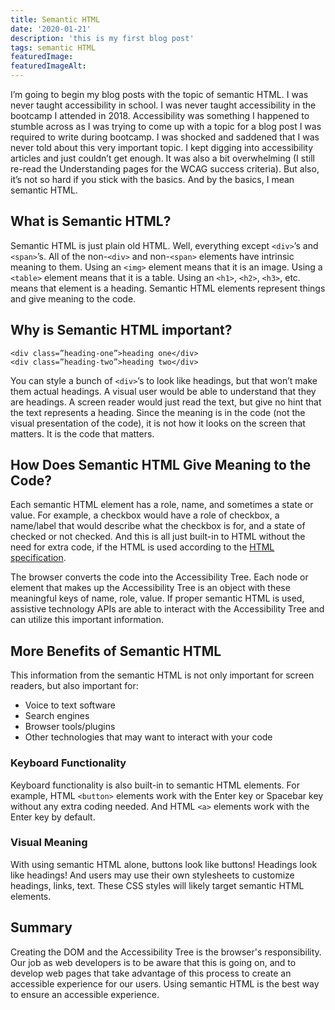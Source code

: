 ```yaml
---
title: Semantic HTML
date: '2020-01-21'
description: 'this is my first blog post'
tags: semantic HTML
featuredImage: 
featuredImageAlt: 
---
```


I’m going to begin my blog posts with the topic of semantic HTML.  I was never taught accessibility in school.  I was never taught accessibility in the bootcamp I attended in 2018.  Accessibility was something I happened to stumble across as I was trying to come up with a topic for a blog post I was required to write during bootcamp.  I was shocked and saddened that I was never told about this very important topic.  I kept digging into accessibility articles and just couldn’t get enough.  It was also a bit overwhelming (I still re-read the Understanding pages for the WCAG success criteria).  But also, it’s not so hard if you stick with the basics.  And by the basics, I mean semantic HTML.  

## What is Semantic HTML?
Semantic HTML is just plain old HTML.  Well, everything except ```<div>```’s and ```<span>```’s.  All of the non-```<div>``` and non-```<span>``` elements have intrinsic meaning to them.  Using an ```<img>``` element means that it is an image.  Using a ```<table>``` element means that it is a table.  Using an ```<h1>```, ```<h2>```, ```<h3>```, etc. means that element is a heading.  Semantic HTML elements represent things and give meaning to the code. 

## Why is Semantic HTML important?
```
<div class=”heading-one”>heading one</div>
<div class=”heading-two”>heading two</div>
```
You can style a bunch of ```<div>```’s to look like headings, but that won’t make them actual headings.  A visual user would be able to understand that they are headings.  A screen reader would just read the text, but give no hint that the text represents a heading.
Since the meaning is in the code (not the visual presentation of the code), it is not how it looks on the screen that matters.  It is the code that matters.  

## How Does Semantic HTML Give Meaning to the Code?
Each semantic HTML element has a role, name, and sometimes a state or value.  For example, a checkbox would have a role of checkbox, a name/label that would describe what the checkbox is for, and a state of checked or not checked.  And this is all just built-in to HTML without the need for extra code, if the HTML is used according to the [HTML specification](https://html.spec.whatwg.org/).

The browser converts the code into the Accessibility Tree.  Each node or element that makes up the Accessibility Tree is an object with these meaningful keys of name, role, value.  If proper semantic HTML is used, assistive technology APIs are able to interact with the Accessibility Tree and can utilize this important information.   

## More Benefits of Semantic HTML
This information from the semantic HTML is not only important for screen readers, but also important for: 
* Voice to text software
* Search engines
* Browser tools/plugins
* Other technologies that may want to interact with your code

### Keyboard Functionality
Keyboard functionality is also built-in to semantic HTML elements.  For example, HTML ```<button>``` elements work with the Enter key or Spacebar key without any extra coding needed.  And HTML ```<a>``` elements work with the Enter key by default.

### Visual Meaning
With using semantic HTML alone, buttons look like buttons! Headings look like headings!
And users may use their own stylesheets to customize headings, links, text.  These CSS styles will likely target semantic HTML elements.

## Summary
Creating the DOM and the Accessibility Tree is the browser's responsibility. 
Our job as web developers is to be aware that this is going on, and to develop web pages that take advantage of this process to create an accessible experience for our users.  Using semantic HTML is the best way to ensure an accessible experience.
